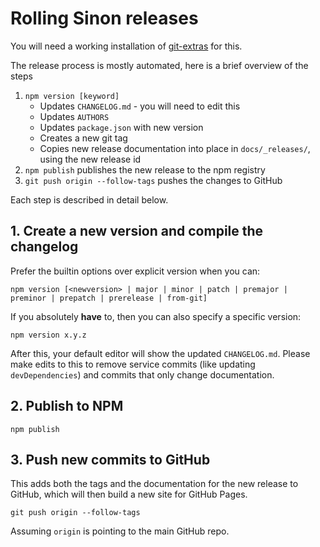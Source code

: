 # Rolling Sinon releases

You will need a working installation of [git-extras](https://github.com/tj/git-extras) for this.

The release process is mostly automated, here is a brief overview of the steps

1. `npm version [keyword]`
    - Updates `CHANGELOG.md` - you will need to edit this
    - Updates `AUTHORS`
    - Updates `package.json` with new version
    - Creates a new git tag
    - Copies new release documentation into place in `docs/_releases/`, using the new release id
2. `npm publish` publishes the new release to the npm registry
3. `git push origin --follow-tags` pushes the changes to GitHub

Each step is described in detail below.

## 1. Create a new version and compile the changelog

Prefer the builtin options over explicit version when you can:

```shell
npm version [<newversion> | major | minor | patch | premajor | preminor | prepatch | prerelease | from-git]
```

If you absolutely **have** to, then you can also specify a specific version:

```shell
npm version x.y.z
```

After this, your default editor will show the updated `CHANGELOG.md`. Please make edits to this to remove service commits (like updating `devDependencies`) and commits that only change documentation.

## 2. Publish to NPM

```shell
npm publish
```

## 3. Push new commits to GitHub

This adds both the tags and the documentation for the new release to GitHub, which will then build a new site for GitHub Pages.

```shell
git push origin --follow-tags
```

Assuming `origin` is pointing to the main GitHub repo.
